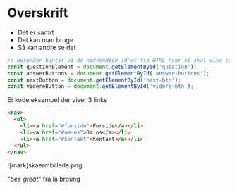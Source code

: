 # Overskrift 

- Det er samrt 
- Det kan man bruge 
- Så kan andre se det 


```javascript
// Herunder henter vi de nødvendige id'er fra HTML hvor vi skal vise spørgsmålene og svarmulighederne
const questionElement = document.getElementById('question');
const answerButtons = document.getElementById('answer-buttons');
const nextButton = document.getElementById('next-btn');
const videreButton = document.getElementById('videre-btn'); 
```

Et kode eksempel der viser 3 links 
```HTML 
<nav>
  <ul>
    <li><a href="#forside">Forside</a></li>
    <li><a href="#om-os">Om os</a></li>
    <li><a href="#kontakt">Kontakt</a></li>
  </ul>
</nav>
````
![mark]skaermbillede.png

*"bee great"* fra la broung 


